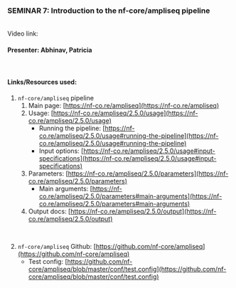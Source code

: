 ### SEMINAR 7: Introduction to the nf-core/ampliseq pipeline

<br>
Video link: 

<br>

#### **Presenter: Abhinav, Patricia**

 <br> 

#### **Links/Resources used:**


1. `nf-core/ampliseq` pipeline
    1. Main page: [https://nf-co.re/ampliseq](https://nf-co.re/ampliseq)
    2. Usage: [https://nf-co.re/ampliseq/2.5.0/usage](https://nf-co.re/ampliseq/2.5.0/usage)
        - Running the pipeline: [https://nf-co.re/ampliseq/2.5.0/usage#running-the-pipeline](https://nf-co.re/ampliseq/2.5.0/usage#running-the-pipeline)
        - Input options: [https://nf-co.re/ampliseq/2.5.0/usage#input-specifications](https://nf-co.re/ampliseq/2.5.0/usage#input-specifications)
    3. Parameters: [https://nf-co.re/ampliseq/2.5.0/parameters](https://nf-co.re/ampliseq/2.5.0/parameters)
        - Main arguments: [https://nf-co.re/ampliseq/2.5.0/parameters#main-arguments](https://nf-co.re/ampliseq/2.5.0/parameters#main-arguments)
    4. Output docs: [https://nf-co.re/ampliseq/2.5.0/output](https://nf-co.re/ampliseq/2.5.0/output)
   
<br>

2. `nf-core/ampliseq` Github: [https://github.com/nf-core/ampliseq](https://github.com/nf-core/ampliseq)
    - Test config: [https://github.com/nf-core/ampliseq/blob/master/conf/test.config](https://github.com/nf-core/ampliseq/blob/master/conf/test.config)